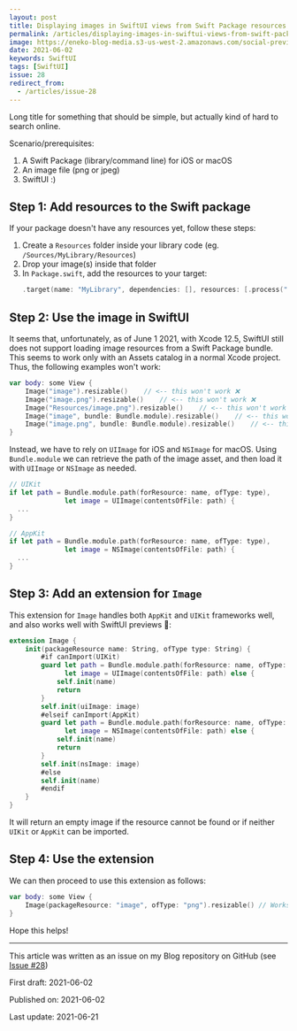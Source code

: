 ```yaml
---
layout: post
title: Displaying images in SwiftUI views from Swift Package resources
permalink: /articles/displaying-images-in-swiftui-views-from-swift-package-resources
image: https://eneko-blog-media.s3-us-west-2.amazonaws.com/social-preview/issue-28.png
date: 2021-06-02
keywords: SwiftUI
tags: [SwiftUI]
issue: 28
redirect_from:
  - /articles/issue-28
---
```


Long title for something that should be simple, but actually kind of hard to search online.

Scenario/prerequisites:
1. A Swift Package (library/command line) for iOS or macOS
2. An image file (png or jpeg)
3. SwiftUI :)

## Step 1: Add resources to the Swift package

If your package doesn't have any resources yet, follow these steps:
1. Create a `Resources` folder inside your library code (eg. `/Sources/MyLibrary/Resources`)
2. Drop your image(s) inside that folder
3. In `Package.swift`, add the resources to your target:
    ```swift
    .target(name: "MyLibrary", dependencies: [], resources: [.process("Resources")]),
    ```

## Step 2: Use the image in SwiftUI

It seems that, unfortunately, as of June 1 2021, with Xcode 12.5, SwiftUI still does not support loading image resources from
a Swift Package bundle. This seems to work only with an Assets catalog in a normal Xcode project. Thus, the following
examples won't work:

```swift
var body: some View {
    Image("image").resizable()    // <-- this won't work ❌
    Image("image.png").resizable()    // <-- this won't work ❌
    Image("Resources/image.png").resizable()    // <-- this won't work ❌
    Image("image", bundle: Bundle.module).resizable()    // <-- this won't work ❌
    Image("image.png", bundle: Bundle.module).resizable()    // <-- this won't work ❌
}
```

Instead, we have to rely on `UIImage` for iOS and `NSImage` for macOS. Using `Bundle.module` we can retrieve the path of the image asset, and then load it with `UIImage` or `NSImage` as needed.

```swift
// UIKit
if let path = Bundle.module.path(forResource: name, ofType: type),
              let image = UIImage(contentsOfFile: path) {
  ...
}

// AppKit
if let path = Bundle.module.path(forResource: name, ofType: type),
              let image = NSImage(contentsOfFile: path) {
  ...
}
```

## Step 3: Add an extension for `Image`

This extension for `Image` handles both `AppKit` and `UIKit` frameworks well, and also works well with SwiftUI previews 🎉:

```swift
extension Image {
    init(packageResource name: String, ofType type: String) {
        #if canImport(UIKit)
        guard let path = Bundle.module.path(forResource: name, ofType: type),
              let image = UIImage(contentsOfFile: path) else {
            self.init(name)
            return
        }
        self.init(uiImage: image)
        #elseif canImport(AppKit)
        guard let path = Bundle.module.path(forResource: name, ofType: type),
              let image = NSImage(contentsOfFile: path) else {
            self.init(name)
            return
        }
        self.init(nsImage: image)
        #else
        self.init(name)
        #endif
    }
}
```

It will return an empty image if the resource cannot be found or if neither `UIKit` or `AppKit` can be imported.

## Step 4: Use the extension

We can then proceed to use this extension as follows:

```swift
var body: some View {
    Image(packageResource: "image", ofType: "png").resizable() // Works well ✅
}
```

Hope this helps!


---

<div class="post-closure">
    <p>This article was written as an issue on my Blog repository on GitHub (see <a target="_blank" href="https://github.com/eneko/Blog/issues/28">Issue #28</a>)</p>
    <p>First draft: 2021-06-02</p>
    <p>Published on: 2021-06-02</p>
    <p>Last update: 2021-06-21</p>
</div>